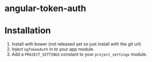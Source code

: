 # angular-token-auth

# Installation
1. Install with bower (not released yet so just install with the git url)
1. Inject `ngTokenAuth` in to your app module.
1. Add a `PROJECT_SETTINGS` constant to your `project_settings` module.
